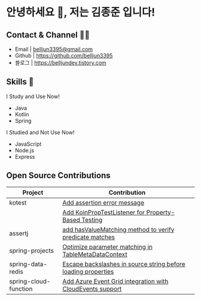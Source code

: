 # 안녕하세요 👋, 저는 김종준 입니다!

## Contact & Channel 🤙🏻

+ Email | belljun3395@gmail.com
+ Github | https://github.com/belljun3395
+ 블로그 | https://belljundev.tistory.com

## Skills 🔨

I Study and Use Now!

+ Java
+ Kotlin
+ Spring

I Studied and Not Use Now!
+ JavaScript
+ Node.js
+ Express

## Open Source Contributions

| Project | Contribution |
|---------|--------------|
| kotest | [Add assertion error message](https://github.com/kotest/kotest/pull/4810) |
|  | [Add KoinPropTestListener for Property-Based Testing](https://github.com/kotest/kotest/pull/4899) |
| assertj | [add hasValueMatching method to verify predicate matches](https://github.com/assertj/assertj/pull/3863) |
| spring-projects | [Optimize parameter matching in TableMetaDataContext](https://github.com/spring-projects/spring-framework/pull/35417) |
| spring-data-redis | [Escape backslashes in source string before loading properties](https://github.com/spring-projects/spring-data-redis/pull/3172) |
| spring-cloud-function | [Add Azure Event Grid integration with CloudEvents support](https://github.com/spring-cloud/spring-cloud-function/pull/1299) |

